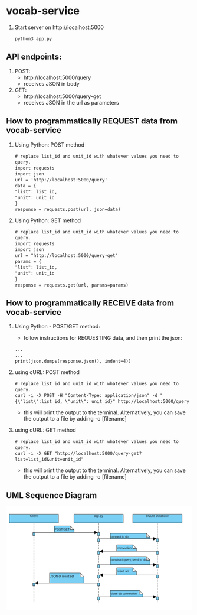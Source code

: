 # vocab-service
1. Start server on http://localhost:5000
    ```
    python3 app.py
    ```

## API endpoints:
1. POST:
    - http://localhost:5000/query
    - receives JSON in body
2. GET:
    - http://localhost:5000/query-get
    - receives JSON in the url as parameters

## How to programmatically REQUEST data from vocab-service

1. Using Python: POST method

    ```
    # replace list_id and unit_id with whatever values you need to query.
    import requests
    import json
    url = 'http://localhost:5000/query'
    data = {
    "list": list_id,
    "unit": unit_id
    }
    response = requests.post(url, json=data)
    ```

2. Using Python: GET method
    ```
    # replace list_id and unit_id with whatever values you need to query.
    import requests
    import json
    url = "http://localhost:5000/query-get"
    params = {
    "list": list_id,
    "unit": unit_id
    }
    response = requests.get(url, params=params)

## How to programmatically RECEIVE data from vocab-service

1. Using Python - POST/GET method:
    - follow instructions for REQUESTING data, and then print the json:
    ```
    ...
    ...
    print(json.dumps(response.json(), indent=4))
    ```

2. using cURL: POST method
    ```
    # replace list_id and unit_id with whatever values you need to query.
    curl -i -X POST -H "Content-Type: application/json" -d "{\"list\":list_id, \"unit\": unit_id}" http://localhost:5000/query
    ```
    - this will print the output to the terminal. Alternatively, you can save
    the output to a file by adding -o [filename]
3. using cURL: GET method
    ```
    # replace list_id and unit_id with whatever values you need to query.
    curl -i -X GET "http://localhost:5000/query-get?list=list_id&unit=unit_id"
    ```
    - this will print the output to the terminal. Alternatively, you can save
    the output to a file by adding -o [filename]

## UML Sequence Diagram
![UML diagram](/sequence_diagram_vocab_service.PNG)
